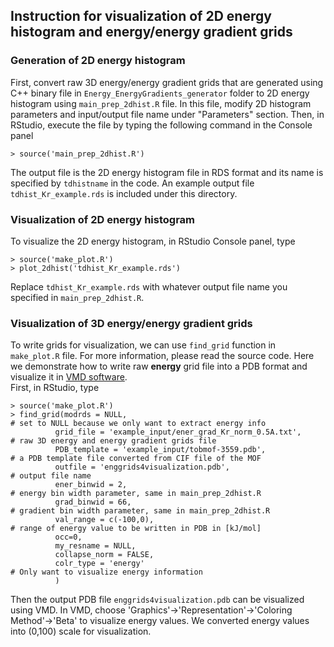 ## Instruction for visualization of 2D energy histogram and energy/energy gradient grids
### Generation of 2D energy histogram
First, convert raw 3D energy/energy gradient grids that are generated using C++ binary file in `Energy_EnergyGradients_generator` folder to 2D energy histogram using `main_prep_2dhist.R` file. In this file, modify 2D histogram parameters and input/output file name under "Parameters" section. Then, in RStudio, execute the file by typing the following command in the Console panel 
```
> source('main_prep_2dhist.R')
```
The output file is the 2D energy histogram file in RDS format and its name is specified by `tdhistname` in the code. An example output file `tdhist_Kr_example.rds` is included under this directory.

### Visualization of 2D energy histogram
To visualize the 2D energy histogram, in RStudio Console panel, type
```
> source('make_plot.R')
> plot_2dhist('tdhist_Kr_example.rds')
``` 
Replace `tdhist_Kr_example.rds` with whatever output file name you specified in `main_prep_2dhist.R`.

### Visualization of 3D energy/energy gradient grids
To write grids for visualization, we can use `find_grid` function in `make_plot.R` file. For more information, please read the source code. Here we demonstrate how to write raw **energy** grid file into a PDB format and visualize it in [VMD software](https://www.ks.uiuc.edu/Development/Download/download.cgi?PackageName=VMD). <br>
First, in RStudio, type 
```
> source('make_plot.R')
> find_grid(modrds = NULL,                                            # set to NULL because we only want to extract energy info
          grid_file = 'example_input/ener_grad_Kr_norm_0.5A.txt',     # raw 3D energy and energy gradient grids file
          PDB_template = 'example_input/tobmof-3559.pdb',             # a PDB template file converted from CIF file of the MOF
          outfile = 'enggrids4visualization.pdb',                     # output file name
          ener_binwid = 2,                                            # energy bin width parameter, same in main_prep_2dhist.R
          grad_binwid = 66,                                           # gradient bin width parameter, same in main_prep_2dhist.R
          val_range = c(-100,0),                                      # range of energy value to be written in PDB in [kJ/mol]
          occ=0,
          my_resname = NULL,
          collapse_norm = FALSE,
          colr_type = 'energy'                                        # Only want to visualize energy information
          )     
```
Then the output PDB file `enggrids4visualization.pdb` can be visualized using VMD. In VMD, choose 'Graphics'->'Representation'->'Coloring Method'->'Beta' to visualize energy values. We converted energy values into (0,100) scale for visualization.